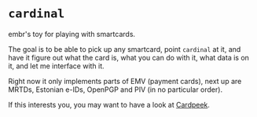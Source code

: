 `cardinal`
==========

embr's toy for playing with smartcards.

The goal is to be able to pick up any smartcard, point `cardinal` at it, and have it figure out what the card is, what you can do with it, what data is on it, and let me interface with it.

Right now it only implements parts of EMV (payment cards), next up are MRTDs, Estonian e-IDs, OpenPGP and PIV (in no particular order).

If this interests you, you may want to have a look at [Cardpeek](http://pannetrat.com/Cardpeek).